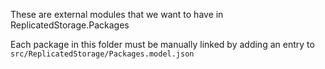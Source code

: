 These are external modules that we want to have in ReplicatedStorage.Packages

Each package in this folder must be manually linked by adding an entry to
`src/ReplicatedStorage/Packages.model.json`